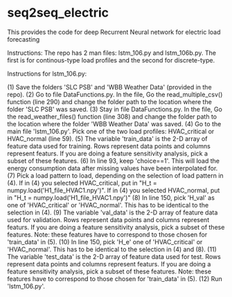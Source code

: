 # seq2seq_electric
This provides the code for deep Recurrent Neural network for electric load forecasting

Instructions: The repo has 2 man files: lstm_106.py and lstm_106b.py. The first is for continous-type load profiles and the second for discrete-type.

Instructions for lstm_106.py:

(1) Save the folders 'SLC PSB' and 'WBB Weather Data' (provided in the repo).
(2) Go to file DataFunctions.py. In the file, Go the read_multiple_csv() function (line 290) and change the folder path to the location where the folder 'SLC PSB' was saved.
(3) Stay in file DataFunctions.py. In the file, Go the read_weather_files() function (line 308) and change the folder path to the location where the folder 'WBB Weather Data' was saved.
(4) Go to the main file 'lstm_106.py'. Pick one of the two load profiles: HVAC_critical or HVAC_normal (line 59).
(5) The variable 'train_data' is the 2-D array of feature data used for training. Rows represent data points and columns represent featurs. If you are doing a feature sensitivity analysis, pick a subset of these features.
(6) In line 93, keep 'choice==1'. This will load the energy consumption data after missing values have been interpolated for. 
(7) Pick a load pattern to load, depending on the selection of load pattern in (4). If in (4) you selected HVAC_critical, put in "H_t = numpy.load('H1_file_HVAC1.npy')". If in (4) you selected HVAC_normal, put in "H_t = numpy.load('H1_file_HVAC1.npy')"
(8) In line 150, pick 'H_val' as one of 'HVAC_critical' or 'HVAC_normal'. This has to be identical to the selection in (4).
(9) The variable 'val_data' is the 2-D array of feature data used for validation. Rows represent data points and columns represent featurs. If you are doing a feature sensitivity analysis, pick a subset of these features. Note: these features have to correspond to those chosen for 'train_data' in (5).
(10) In line 150, pick 'H_e' one of 'HVAC_critical' or 'HVAC_normal'. This has to be identical to the selection in (4) and (8).
(11) The variable 'test_data' is the 2-D array of feature data used for test. Rows represent data points and columns represent featurs. If you are doing a feature sensitivity analysis, pick a subset of these features. Note: these features have to correspond to those chosen for 'train_data' in (5).
(12) Run 'lstm_106.py'.
